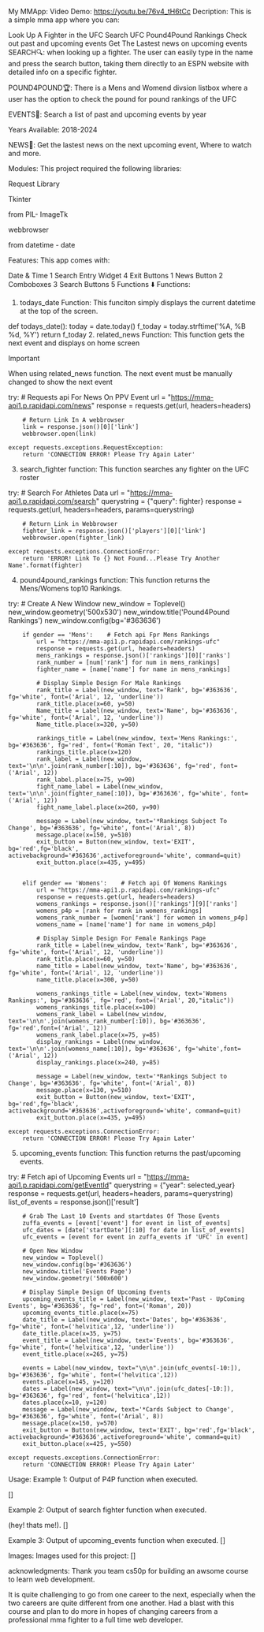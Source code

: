 
My MMApp:
Video Demo: https://youtu.be/76v4_tH6tCc
Decription:
This is a simple mma app where you can:

Look Up A Fighter in the UFC
Search UFC Pound4Pound Rankings
Check out past and upcoming events
Get The Lastest news on upcoming events
SEARCH🔍: when looking up a fighter. The user can easily type in the name and press the search button, taking them directly to an ESPN website with detailed info on a specific fighter.

POUND4POUND🏆: There is a Mens and Womend divsion listbox where a user has the option to check the pound for pound rankings of the UFC

EVENTS🎈: Search a list of past and upcoming events by year

Years Available: 2018-2024

NEWS📰: Get the lastest news on the next upcoming event, Where to watch and more.

Modules:
This project required the following libraries:

Request Library

Tkinter

from PIL- ImageTk

webbrowser

from datetime - date

Features:
This app comes with:

Date & Time
1 Search Entry Widget
4 Exit Buttons
1 News Button
2 Comboboxes
3 Search Buttons
5 Functions ⬇️
Functions:
1. todays_date Function:
This funciton simply displays the current datetime at the top of the screen.

def todays_date():
    today = date.today()
    f_today = today.strftime('%A, %B %d, %Y')
    return f_today
2. related_news Function:
This function gets the next event and displays on home screen

Important

When using related_news function. The next event must be manually changed to show the next event

try:
        # Requests api For News On PPV Event
        url = "https://mma-api1.p.rapidapi.com/news"
        response = requests.get(url, headers=headers)

        # Return Link In A webbrowser
        link = response.json()[0]['link']
        webbrowser.open(link)

    except requests.exceptions.RequestException:
        return 'CONNECTION ERROR! Please Try Again Later'
3. search_fighter function:
This function searches any fighter on the UFC roster

try:
        # Search For Athletes Data
        url = "https://mma-api1.p.rapidapi.com/search"
        querystring = {"query": fighter}
        response = requests.get(url, headers=headers, params=querystring)

        # Return Link in Webbrowser
        fighter_link = response.json()['players'][0]['link']
        webbrowser.open(fighter_link)

    except requests.exceptions.ConnectionError:
        return 'ERROR! Link To {} Not Found...Please Try Another Name'.format(fighter)
4. pound4pound_rankings function:
This function returns the Mens/Womens top10 Rankings.

try:
        # Create A New Window
        new_window = Toplevel()
        new_window.geometry('500x530')
        new_window.title('Pound4Pound Rankings')
        new_window.config(bg='#363636')

        if gender == 'Mens':    # Fetch api Fpr Mens Rankings
            url = "https://mma-api1.p.rapidapi.com/rankings-ufc"
            response = requests.get(url, headers=headers)
            mens_rankings = response.json()['rankings'][0]['ranks']
            rank_number = [num['rank'] for num in mens_rankings]
            fighter_name = [name['name'] for name in mens_rankings]

            # Display Simple Design For Male Rankings
            rank_title = Label(new_window, text='Rank', bg='#363636', fg='white', font=('Arial', 12, 'underline'))
            rank_title.place(x=60, y=50)
            Name_title = Label(new_window, text='Name', bg='#363636', fg='white', font=('Arial', 12, 'underline'))
            Name_title.place(x=320, y=50)

            rankings_title = Label(new_window, text='Mens Rankings:', bg='#363636', fg='red', font=('Roman Text', 20, "italic"))
            rankings_title.place(x=120)
            rank_label = Label(new_window, text='\n\n'.join(rank_number[:10]), bg='#363636', fg='red', font=('Arial', 12))
            rank_label.place(x=75, y=90)
            fight_name_label = Label(new_window, text='\n\n'.join(fighter_name[:10]), bg='#363636', fg='white', font=('Arial', 12))
            fight_name_label.place(x=260, y=90)

            message = Label(new_window, text='*Rankings Subject To Change', bg='#363636', fg='white', font=('Arial', 8))
            message.place(x=150, y=510)
            exit_button = Button(new_window, text='EXIT', bg='red',fg='black', activebackground='#363636',activeforeground='white', command=quit)
            exit_button.place(x=435, y=495)


        elif gender == 'Womens':    # Fetch api Of Womens Rankings
            url = "https://mma-api1.p.rapidapi.com/rankings-ufc"
            response = requests.get(url, headers=headers)
            womens_rankings = response.json()['rankings'][9]['ranks']
            womens_p4p = [rank for rank in womens_rankings]
            womens_rank_number = [women['rank'] for women in womens_p4p]
            womens_name = [name['name'] for name in womens_p4p]

            # Display Simple Design For Female Rankings Page
            rank_title = Label(new_window, text='Rank', bg='#363636', fg='white', font=('Arial', 12, 'underline'))
            rank_title.place(x=60, y=50)
            name_title = Label(new_window, text='Name', bg='#363636', fg='white', font=('Arial', 12, 'underline'))
            name_title.place(x=300, y=50)

            womens_rankings_title = Label(new_window, text='Womens Rankings:', bg='#363636', fg='red', font=('Arial', 20,"italic"))
            womens_rankings_title.place(x=100)
            womens_rank_label = Label(new_window, text='\n\n'.join(womens_rank_number[:10]), bg='#363636', fg='red',font=('Arial', 12))
            womens_rank_label.place(x=75, y=85)
            display_rankings = Label(new_window, text='\n\n'.join(womens_name[:10]), bg='#363636', fg='white',font=('Arial', 12))
            display_rankings.place(x=240, y=85)

            message = Label(new_window, text='*Rankings Subject to Change', bg='#363636', fg='white', font=('Arial', 8))
            message.place(x=130, y=510)
            exit_button = Button(new_window, text='EXIT', bg='red',fg='black', activebackground='#363636',activeforeground='white', command=quit)
            exit_button.place(x=435, y=495)

    except requests.exceptions.ConnectionError:
        return 'CONNECTION ERROR! Please Try Again Later'
5. upcoming_events function:
This function returns the past/upcoming events.

try:
        # Fetch api of Upcoming Events
        url = "https://mma-api1.p.rapidapi.com/getEventId"
        querystring = {"year": selected_year}
        response = requests.get(url, headers=headers, params=querystring)
        list_of_events = response.json()['result']

        # Grab The Last 10 Events and startdates Of Those Events
        zuffa_events = [event['event'] for event in list_of_events]
        ufc_dates = [date['startDate'][:10] for date in list_of_events]
        ufc_events = [event for event in zuffa_events if 'UFC' in event]

        # Open New Window
        new_window = Toplevel()
        new_window.config(bg='#363636')
        new_window.title('Events Page')
        new_window.geometry('500x600')

        # Display Simple Design Of Upcoming Events
        upcoming_events_title = Label(new_window, text='Past - UpComing Events', bg='#363636', fg='red', font=('Roman', 20))
        upcoming_events_title.place(x=75)
        date_title = Label(new_window, text='Dates', bg='#363636', fg='white', font=('helvitica',12, 'underline'))
        date_title.place(x=35, y=75)
        event_title = Label(new_window, text='Events', bg='#363636', fg='white', font=('helvitica',12, 'underline'))
        event_title.place(x=265, y=75)

        events = Label(new_window, text="\n\n".join(ufc_events[-10:]), bg='#363636', fg='white', font=('helvitica',12))
        events.place(x=145, y=120)
        dates = Label(new_window, text="\n\n".join(ufc_dates[-10:]), bg='#363636', fg='red', font=('helvitica',12))
        dates.place(x=10, y=120)
        message = Label(new_window, text='*Cards Subject to Change', bg='#363636', fg='white', font=('Arial', 8))
        message.place(x=150, y=570)
        exit_button = Button(new_window, text='EXIT', bg='red',fg='black', activebackground='#363636',activeforeground='white', command=quit)
        exit_button.place(x=425, y=550)

    except requests.exceptions.ConnectionError:
        return 'CONNECTION ERROR! Please Try Again Later'
Usage:
Example 1:
Output of P4P function when executed.

[]

Example 2:
Output of search fighter function when executed.

(hey! thats me!). []

Example 3:
Output of upcoming_events function when executed. []

Images:
Images used for this project: []

acknowledgments:
Thank you team cs50p for building an awsome course to learn web development.

It is quite challenging to go from one career to the next, especially when the two careers are quite different from one another. Had a blast with this course and plan to do more in hopes of changing careers from a professional mma fighter to a full time web developer.
